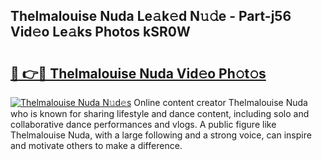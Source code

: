 ## Thelmalouise Nuda Le𝚊k𝚎d N𝚞𝚍e - Part-j56 Vid𝚎o Le𝚊ks Photos kSR0W

# <h2><a href="http://fbeyksl.evod.top/?m=Thelmalouise+Nuda">🔗 👉🔴 Thelmalouise Nuda Vid𝚎o Ph𝚘t𝚘s</a></h2>

[![Thelmalouise Nuda N𝚞d𝚎s](https://i.imgur.com/8V9OHl7.gif)](http://fbeyksl.evod.top/?m=Thelmalouise+Nuda)
Online content creator Thelmalouise Nuda who is known for sharing lifestyle and dance content, including solo and collaborative dance performances and vlogs. A public figure like Thelmalouise Nuda, with a large following and a strong voice, can inspire and motivate others to make a difference. 
